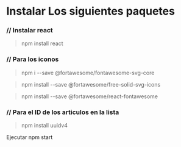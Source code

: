# Instalar Los siguientes paquetes

### // Instalar react
> npm install react

### // Para los iconos
> npm i --save @fortawesome/fontawesome-svg-core

> npm install --save @fortawesome/free-solid-svg-icons

> npm install --save @fortawesome/react-fontawesome
### // Para el ID de los articulos en la lista
> npm install uuidv4

Ejecutar
npm start
